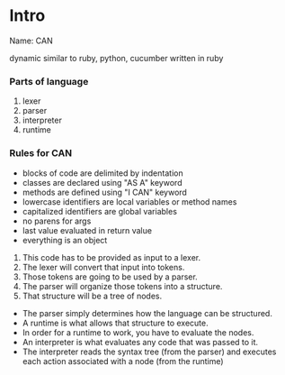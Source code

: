 # Intro

Name: CAN

dynamic
similar to ruby, python, cucumber
written in ruby

### Parts of language
1. lexer
2. parser
3. interpreter
4. runtime

### Rules for CAN
* blocks of code are delimited by indentation
* classes are declared using "AS A" keyword
* methods are defined using "I CAN" keyword
* lowercase identifiers are local variables or method names
* capitalized identifiers are global variables
* no parens for args
* last value evaluated in return value
* everything is an object

1. This code has to be provided as input to a lexer.
1. The lexer will convert that input into tokens.
1. Those tokens are going to be used by a parser.
1. The parser will organize those tokens into a structure.
1. That structure will be a tree of nodes.

* The parser simply determines how the language can be structured.
* A runtime is what allows that structure to execute.
* In order for a runtime to work, you have to evaluate the nodes.
* An interpreter is what evaluates any code that was passed to it.
* The interpreter reads the syntax tree (from the parser) and executes each action associated with a node (from the runtime)

